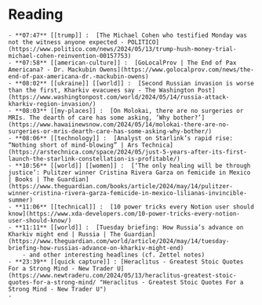 # Reading
	- **07:47** [[trump]] :  [The Michael Cohen who testified Monday was not the witness anyone expected - POLITICO](https://www.politico.com/news/2024/05/13/trump-hush-money-trial-michael-cohen-reinvention-00157753)
	- **07:58** [[american-culture]] :  [GoLocalProv | The End of Pax Americana? - Dr. Mackubin Owens](https://www.golocalprov.com/news/the-end-of-pax-americana-dr.-mackubin-owens)
	- **08:02** [[ukraine]] [[world]] :  [Second Russian invasion is worse than the first, Kharkiv evacuees say - The Washington Post](https://www.washingtonpost.com/world/2024/05/14/russia-attack-kharkiv-region-invasion/)
	- **08:03** [[my-places]] :  [On Molokai, there are no surgeries or MRIs. The dearth of care has some asking, ‘Why bother?’](https://www.hawaiinewsnow.com/2024/05/14/molokai-there-are-no-surgeries-or-mris-dearth-care-has-some-asking-why-bother/)
	- **08:06** [[technology]] :  [Analyst on Starlink’s rapid rise: “Nothing short of mind-blowing” | Ars Technica](https://arstechnica.com/space/2024/05/just-5-years-after-its-first-launch-the-starlink-constellation-is-profitable/)
	- **10:56** [[world]] [[women]] :  [‘The only healing will be through justice’: Pulitzer winner Cristina Rivera Garza on femicide in Mexico | Books | The Guardian](https://www.theguardian.com/books/article/2024/may/14/pulitzer-winner-cristina-rivera-garza-femicide-in-mexico-lilianas-invincible-summer)
	- **11:06** [[technical]] :  [10 power tricks every Notion user should know](https://www.xda-developers.com/10-power-tricks-every-notion-user-should-know/)
	- **11:11** [[world]] :  [Tuesday briefing: How Russia’s advance on Kharkiv might end | Russia | The Guardian](https://www.theguardian.com/world/article/2024/may/14/tuesday-briefing-how-russias-advance-on-kharkiv-might-end)
		- and other interesting headlines (cf. Zettel notes)
	- **23:39** [[quick capture]] : [Heraclitus - Greatest Stoic Quotes For a Strong Mind - New Trader U](https://www.newtraderu.com/2024/05/13/heraclitus-greatest-stoic-quotes-for-a-strong-mind/ "Heraclitus - Greatest Stoic Quotes For a Strong Mind - New Trader U")
	-